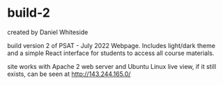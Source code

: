 # build-2
created by Daniel Whiteside

build version 2 of PSAT - July 2022 Webpage. 
Includes light/dark theme and a simple React interface for students to access all course materials. 

site works with Apache 2 web server and Ubuntu Linux
live view, if it still exists, can be seen at http://143.244.165.0/
